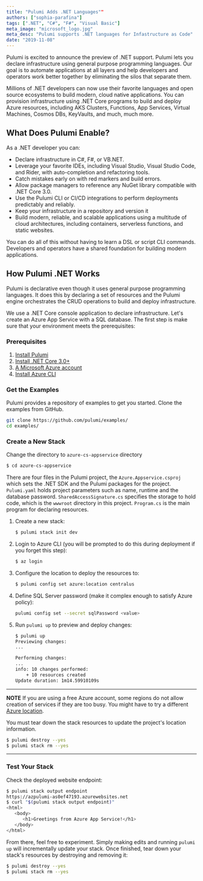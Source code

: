 ```yaml
---
title: "Pulumi Adds .NET Languages""
authors: ["sophia-parafina"]
tags: [".NET", "C#", "F#", "Visual Basic"]
meta_image: "microsoft_logo.jpg"
meta_desc: "Pulumi supports .NET languages for Infastructure as Code"
date: "2019-11-08"
---
```


Pulumi is excited to announce the preview of .NET support. Pulumi lets you declare infrastructure using general purpose programming languages. Our goal is to automate applications at all layers and help developers and operators work better together by eliminating the silos that separate them.

Millions of .NET developers can now use their favorite languages and open source ecosystems to build modern, cloud native applications. You can provision infrastructure using .NET Core programs to build and deploy  Azure resources, including AKS Clusters, Functions, App Services, Virtual Machines, Cosmos DBs, KeyVaults, and much, much more.

## What Does Pulumi Enable?

As a .NET developer you can:

* Declare infrastructure in C#, F#, or VB.NET.
* Leverage your favorite IDEs, including Visual Studio, Visual Studio Code, and Rider, with auto-completion and refactoring tools.
* Catch mistakes early on with red markers and build errors.
* Allow package managers to reference any NuGet library compatible with .NET Core 3.0.
* Use the Pulumi CLI or CI/CD integrations to perform deployments predictably and reliably.
* Keep your infrastructure in a repository and version it
* Build modern, reliable, and scalable applications using a multitude of cloud architectures, including containers, serverless functions, and static websites.

You can do all of this without having to learn a DSL or script CLI commands. Developers and operators have a shared foundation for building modern applications.

## How Pulumi .NET Works

Pulumi is declarative even though it uses general purpose programming languages. It does this by declaring a set of resources and the Pulumi engine orchestrates the CRUD operations to build and deploy infrastructure.

We use a .NET Core console application to declare infrastructure. Let's create an Azure App Service with a SQL database. The first step is make sure that your environment meets the prerequisites:

### Prerequisites

1. [Install Pulumi](https://www.pulumi.com/docs/get-started/install/)
1. [Install .NET Core 3.0+](https://dotnet.microsoft.com/download)
1. [A Microsoft Azure account](https://azure.microsoft.com/en-us/free/)
1. [Install Azure CLI](https://docs.microsoft.com/en-us/cli/azure/install-azure-cli)

### Get the Examples

Pulumi provides a repository of examples to get you started. Clone the examples from GitHub.

```bash
git clone https://github.com/pulumi/examples/
cd examples/
```

### Create a New Stack

Change the directory to `azure-cs-appservice` directory

```bash
$ cd azure-cs-appservice
```

There are four files in the Pulumi project, the `Azure.Appservice.csproj` which sets the .NET SDK and the Pulumi packages for the project. `Pulumi.yaml` holds project parameters such as name, runtime and the database password. `SharedAccessSignature.cs` specifies the storage to hold code, which is the `wwwroot` directory in this project. `Program.cs` is the main program for declaring resources.

1. Create a new stack:

    ```bash
    $ pulumi stack init dev
    ```

1. Login to Azure CLI (you will be prompted to do this during deployment if you forget this step):

    ```bash
    $ az login
    ```

1. Configure the location to deploy the resources to:

    ```bash
    $ pulumi config set azure:location centralus
    ```

1. Define SQL Server password (make it complex enough to satisfy Azure policy):

    ```bash
    pulumi config set --secret sqlPassword <value>
    ```

1. Run `pulumi up` to preview and deploy changes:

    ```bash
    $ pulumi up
    Previewing changes:
    ...

    Performing changes:
    ...
    info: 10 changes performed:
        + 10 resources created
    Update duration: 1m14.59910109s
    ```

___
**NOTE**
If you are using a free Azure account, some regions do not allow creation of services if they are too busy. You might have to try a different [Azure location](https://azure.microsoft.com/en-us/global-infrastructure/locations/).

You must tear down the stack resources to update the project's location information.

   ```bash
   $ pulumi destroy --yes
   $ pulumi stack rm --yes
   ```

___

### Test Your Stack

Check the deployed website endpoint:

   ```bash
   $ pulumi stack output endpoint
   https://azpulumi-as0ef47193.azurewebsites.net
   $ curl "$(pulumi stack output endpoint)"
   <html>
      <body>
         <h1>Greetings from Azure App Service!</h1>
      </body>
   </html>
   ```

From there, feel free to experiment. Simply making edits and running `pulumi up` will incrementally update your stack. Once finished, tear down your stack's resources by destroying and removing it:

   ```bash
   $ pulumi destroy --yes
   $ pulumi stack rm --yes
   ```
